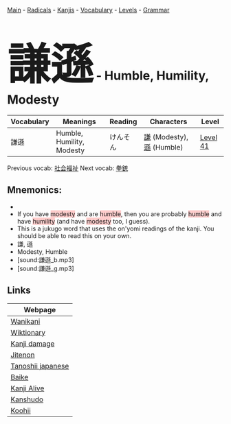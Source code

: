 <style> bigfont {font-size: 100px}</style>
[Main](../README.md) -
[Radicals](../radicals.md) -
[Kanjis](../kanjis.md) -
[Vocabulary](../vocabulary.md) -
[Levels](../levels.md) -
[Grammar](../grammar.md)
# <bigfont> 謙遜</bigfont> - Humble, Humility, Modesty 

| Vocabulary | Meanings | Reading | Characters | Level |
| --- | --- | --- | --- | --- |
| 謙遜 | Humble, Humility, Modesty | けんそん |  [謙](../kanjis/謙.md) (Modesty), [遜](../kanjis/遜.md) (Humble) | [Level 41](../levels/wk_level41.md) |

Previous vocab: [社会福祉](社会福祉.md) Next vocab: [拳銃](拳銃.md) 

## Mnemonics:

* 
* If you have <span style="background-color:#ffcccb"> modesty</span> and are <span style="background-color:#ffcccb"> humble</span>, then you are probably <span style="background-color:#ffcccb"> humble</span> and have <span style="background-color:#ffcccb"> humility</span> (and have <span style="background-color:#ffcccb"> modesty</span> too, I guess).
* This is a jukugo word that uses the on'yomi readings of the kanji. You should be able to read this on your own.
* 謙, 遜
* Modesty, Humble
* [sound:謙遜_b.mp3]
* [sound:謙遜_g.mp3]


## Links 

| Webpage |
| --- |
| [Wanikani          ](https://www.wanikani.com/kanji/謙遜) |
| [Wiktionary        ](https://en.wiktionary.org/wiki/謙遜) |
| [Kanji damage      ](http://www.kanjidamage.com/kanji/search?utf8=✓&q=謙遜) |
| [Jitenon           ](https://jitenon.com/kanji/謙遜) |
| [Tanoshii japanese ](https://www.tanoshiijapanese.com/dictionary/kanji.cfm?k=謙遜) |
| [Baike             ](https://baike.baidu.com/item/謙遜) |
| [Kanji Alive       ](https://app.kanjialive.com/謙遜) |
| [Kanshudo          ](https://www.kanshudo.com/searchmn?q=謙遜) |
| [Koohii            ](https://kanji.koohii.com/study/kanji/謙遜) |
